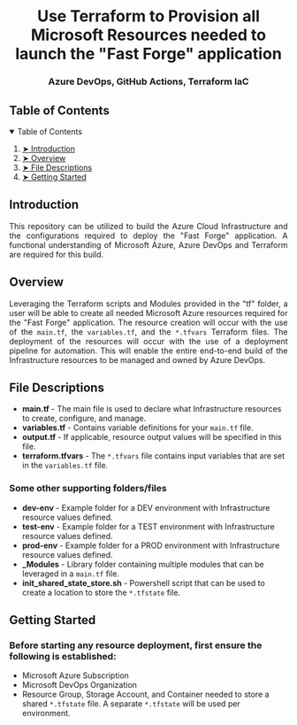 <h1 align="center"> Use Terraform to Provision all Microsoft Resources needed to launch the "Fast Forge" application </h1>
<h3 align="center"> Azure DevOps, GitHub Actions, Terraform IaC </h3>

<!-- TABLE OF CONTENTS -->
<h2 id="table-of-contents">Table of Contents</h2>

<details open="open">
  <summary>Table of Contents</summary>
  <ol>
    <li><a href="#introduction"> ➤ Introduction</a></li>
    <li><a href="#overview"> ➤ Overview</a></li>
    <li><a href="#file-descriptions"> ➤ File Descriptions</a></li>
    <li><a href="#getting-started"> ➤ Getting Started</a></li>
  </ol>
</details>

<!-- ABOUT THE PROJECT -->
<h2 id="introduction"> Introduction</h2>

<p align="justify"> 
  This repository can be utilized to build the Azure Cloud Infrastructure and the configurations required to deploy the "Fast Forge" application. A functional understanding of Microsoft Azure, Azure DevOps and Terraform are required for this build. 
</p>

<!-- OVERVIEW -->
<h2 id="overview"> Overview</h2>

<p align="justify"> 
   Leveraging the Terraform scripts and Modules provided in the "tf" folder, a user will be able to create all needed Microsoft Azure resources required for the "Fast Forge" application. The resource creation will occur with the use of the <code>main.tf</code>, the <code>variables.tf</code>, and the <code>*.tfvars</code> Terraform files. The deployment of the resources will occur with the use of a deployment pipeline for automation. This will enable the entire end-to-end build of the Infrastructure resources to be managed and owned by Azure DevOps. 
</p>

<!-- FILES DESCRIPTION -->
<h2 id="file-descriptions"> File Descriptions</h2>

<ul>
  <li><b>main.tf</b> - The main file is used to declare what Infrastructure resources to create, configure, and manage.</li>
  <li><b>variables.tf</b> - Contains variable definitions for your <code>main.tf</code> file.</li>
  <li><b>output.tf</b> - If applicable, resource output values will be specified in this file.</li>
  <li><b>terraform.tfvars</b> - The <code>*.tfvars</code> file contains input variables that are set in the <code>variables.tf</code> file.</li>
</ul>

<h3>Some other supporting folders/files</h3>
<ul>
  <li><b>dev-env</b> - Example folder for a DEV environment with Infrastructure resource values defined.</li>
  <li><b>test-env</b> - Example folder for a TEST environment with Infrastructure resource values defined.</li>
  <li><b>prod-env</b> - Example folder for a PROD environment with Infrastructure resource values defined.</li>
  <li><b>_Modules</b> - Library folder containing multiple modules that can be leveraged in a <code>main.tf</code> file.</li>
  <li><b>init_shared_state_store.sh</b> - Powershell script that can be used to create a location to store the <code>*.tfstate</code> file.</li>
</ul>


<!-- GETTING STARTED -->
<h2 id="getting-started"> Getting Started</h2>

<h3>Before starting any resource deployment, first ensure the following is established:</h3>
<ul>
  <li> Microsoft Azure Subscription</li>
  <li> Microsoft DevOps Organization</li>
  <li> Resource Group, Storage Account, and Container needed to store a shared <code>*.tfstate</code> file. A separate <code>*.tfstate</code> will be used per environment.</li>
</ul>
